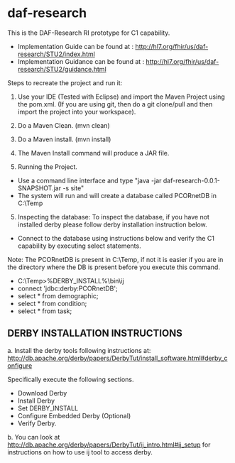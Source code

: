 # daf-research

This is the DAF-Research RI prototype for C1 capability.

* Implementation Guide can be found at : http://hl7.org/fhir/us/daf-research/STU2/index.html 
* Implementation Guidance can be found at : http://hl7.org/fhir/us/daf-research/STU2/guidance.html 

Steps to recreate the project and run it:

1. Use your IDE (Tested with Eclipse) and import the Maven Project using the pom.xml. 
(If you are using git, then do a git clone/pull and then import the project into your workspace).
2. Do a Maven Clean. (mvn clean)
3. Do a Maven install. (mvn install)
4. The Maven Install command will produce a JAR file.

4. Running the Project.

* Use a command line interface and type "java -jar daf-research-0.0.1-SNAPSHOT.jar -s site"
* The system will run and will create a database called PCORnetDB in C:\\Temp

5. Inspecting the database: To inspect the database, if you have not installed derby please follow derby installation instruction below.

* Connect to the database using instructions below and verify the C1 capability by executing select statements. 

Note: The PCORnetDB is present in C:\Temp, if not it is easier if you are in the directory where the DB is present before you execute this command.

* C:\Temp>%DERBY_INSTALL%\bin\ij  
* connect 'jdbc:derby:PCORnetDB';
* select * from demographic;
* select * from condition;
* select * from task;


DERBY INSTALLATION INSTRUCTIONS
--------------------------------
a. Install the derby tools following instructions at: 
http://db.apache.org/derby/papers/DerbyTut/install_software.html#derby_configure 

Specifically execute the following sections.
* Download Derby
* Install Derby
* Set DERBY_INSTALL
* Configure Embedded Derby (Optional)
* Verify Derby.

b. You can look at http://db.apache.org/derby/papers/DerbyTut/ij_intro.html#ij_setup  for instructions on how to use ij tool to access derby.


